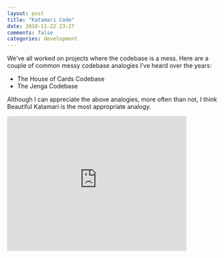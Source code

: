 ```yaml
---
layout: post
title: "Katamari Code"
date: 2010-11-22 23:27
comments: false
categories: development
---
```

We’ve all worked on projects where the codebase is a mess. Here are a couple of common messy codebase analogies I’ve heard over the years: <!-- more -->

* The House of Cards Codebase
* The Jenga Codebase

Although I can appreciate the above analogies, more often than not, I think Beautiful Katamari is the most appropriate analogy.
<iframe width="420" height="315" src="http://www.youtube.com/embed/r2-5oM5bE4I" frameborder="0" allowfullscreen></iframe>
